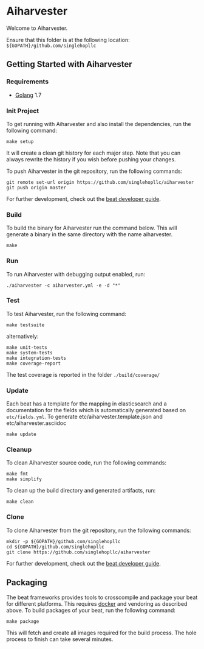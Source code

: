 # Aiharvester

Welcome to Aiharvester.

Ensure that this folder is at the following location:
`${GOPATH}/github.com/singlehopllc`

## Getting Started with Aiharvester

### Requirements

* [Golang](https://golang.org/dl/) 1.7

### Init Project
To get running with Aiharvester and also install the
dependencies, run the following command:

```
make setup
```

It will create a clean git history for each major step. Note that you can always rewrite the history if you wish before pushing your changes.

To push Aiharvester in the git repository, run the following commands:

```
git remote set-url origin https://github.com/singlehopllc/aiharvester
git push origin master
```

For further development, check out the [beat developer guide](https://www.elastic.co/guide/en/beats/libbeat/current/new-beat.html).

### Build

To build the binary for Aiharvester run the command below. This will generate a binary
in the same directory with the name aiharvester.

```
make
```


### Run

To run Aiharvester with debugging output enabled, run:

```
./aiharvester -c aiharvester.yml -e -d "*"
```


### Test

To test Aiharvester, run the following command:

```
make testsuite
```

alternatively:
```
make unit-tests
make system-tests
make integration-tests
make coverage-report
```

The test coverage is reported in the folder `./build/coverage/`

### Update

Each beat has a template for the mapping in elasticsearch and a documentation for the fields
which is automatically generated based on `etc/fields.yml`.
To generate etc/aiharvester.template.json and etc/aiharvester.asciidoc

```
make update
```


### Cleanup

To clean  Aiharvester source code, run the following commands:

```
make fmt
make simplify
```

To clean up the build directory and generated artifacts, run:

```
make clean
```


### Clone

To clone Aiharvester from the git repository, run the following commands:

```
mkdir -p ${GOPATH}/github.com/singlehopllc
cd ${GOPATH}/github.com/singlehopllc
git clone https://github.com/singlehopllc/aiharvester
```


For further development, check out the [beat developer guide](https://www.elastic.co/guide/en/beats/libbeat/current/new-beat.html).


## Packaging

The beat frameworks provides tools to crosscompile and package your beat for different platforms. This requires [docker](https://www.docker.com/) and vendoring as described above. To build packages of your beat, run the following command:

```
make package
```

This will fetch and create all images required for the build process. The hole process to finish can take several minutes.

